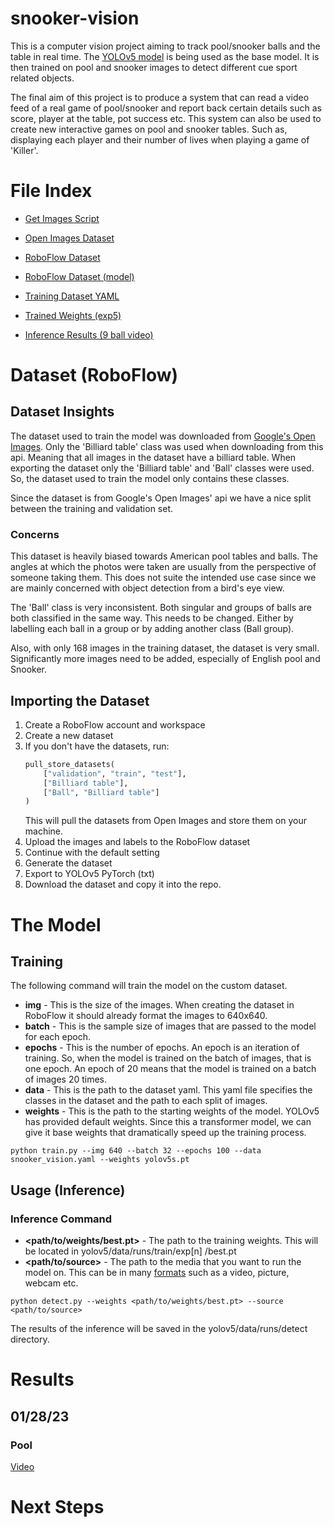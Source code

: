 # snooker-vision

This is a computer vision project aiming to track pool/snooker balls and the table in real time.
The [YOLOv5 model](https://ultralytics.github.io) is being used as the base model. It is then trained on pool and
snooker images to detect different cue sport related objects.

The final aim of this project is to produce a system that can read a video feed of a real game of pool/snooker and
report back certain details such as score, player at the table, pot success etc. This system can also be used to create
new interactive games on pool and snooker tables. Such as, displaying each player and their number of lives when playing
a game of 'Killer'.

# File Index

- [Get Images Script](object_detection_model/images/get_images.py)
- [Open Images Dataset](datasets/snooker_vision)
- [RoboFlow Dataset](datasets/robflow_dataset)
- [RoboFlow Dataset (model)](object_detection_model/YOLOv5/yolov5/data/snooker_vision_dataset)


- [Training Dataset YAML](object_detection_model/YOLOv5/yolov5/data/snooker_vision.yaml)
- [Trained Weights (exp5)](object_detection_model/YOLOv5/yolov5/runs/train/exp5/weights/best.pt) 
- [Inference Results (9 ball video)](object_detection_model/YOLOv5/yolov5/runs/detect/exp8/9_ball_video.mp4)

# Dataset (RoboFlow)
## Dataset Insights

The dataset used to train the model was downloaded
from [Google's Open Images](https://storage.googleapis.com/openimages/web/download.html). Only the 'Billiard table'
class was used when downloading from this api. Meaning that all images in the dataset have a billiard table. When
exporting the dataset only the 'Billiard table' and 'Ball' classes were used. So, the dataset used to train the model
only contains these classes.

Since the dataset is from Google's Open Images' api we have a nice split between the training and validation set.

### Concerns

This dataset is heavily biased towards American pool tables and balls. The angles at which the photos were taken are
usually from the perspective of someone taking them. This does not suite the intended use case since we are mainly
concerned with object detection from a bird's eye view.

The 'Ball' class is very inconsistent. Both singular and groups of balls are both classified in the
same way. This needs to be changed. Either by labelling each ball in a group or by adding another class (Ball group).

Also, with only 168 images in the training dataset, the dataset is very small. Significantly more images need to be
added, especially of English pool and Snooker.

## Importing the Dataset

1. Create a RoboFlow account and workspace
2. Create a new dataset
3. If you don't have the datasets, run:
    ```python
    pull_store_datasets(
        ["validation", "train", "test"],
        ["Billiard table"],
        ["Ball", "Billiard table"]
    )
    ```
   This will pull the datasets from Open Images and store them on your machine.
4. Upload the images and labels to the RoboFlow dataset
5. Continue with the default setting
6. Generate the dataset
7. Export to YOLOv5 PyTorch (txt)
8. Download the dataset and copy it into the repo.

# The Model
## Training
The following command will train the model on the custom dataset.

- **img** - This is the size of the images. When creating the dataset in RoboFlow it should already format the images to
  640x640.
- **batch** - This is the sample size of images that are passed to the model for each epoch.
- **epochs** - This is the number of epochs. An epoch is an iteration of training. So, when the model is trained on the
  batch of images, that is one epoch. An epoch of 20 means that the model is trained on a batch of images 20 times.
- **data** - This is the path to the dataset yaml. This yaml file specifies the classes in the dataset and the path to
  each split of images.
- **weights** - This is the path to the starting weights of the model. YOLOv5 has provided default weights. Since this a
  transformer model, we can give it base weights that dramatically speed up the training process.

```shell
python train.py --img 640 --batch 32 --epochs 100 --data snooker_vision.yaml --weights yolov5s.pt
```

## Usage (Inference)

### Inference Command

- **<path/to/weights/best.pt>** - The path to the training weights. This will be located in
  yolov5/data/runs/train/exp[n]
  /best.pt
- **<path/to/source>** - The path to the media that you want to run the model on. This can be in
  many [formats](https://ultralytics.github.io/quick-start/#from-your-cloned-repository) such as a video, picture,
  webcam etc.

```shell
python detect.py --weights <path/to/weights/best.pt> --source <path/to/source>
```

The results of the inference will be saved in the yolov5/data/runs/detect directory.

# Results

## 01/28/23

### Pool

[Video](object_detection_model/YOLOv5/yolov5/runs/detect/exp8/9_ball_video.mp4)

# Next Steps
